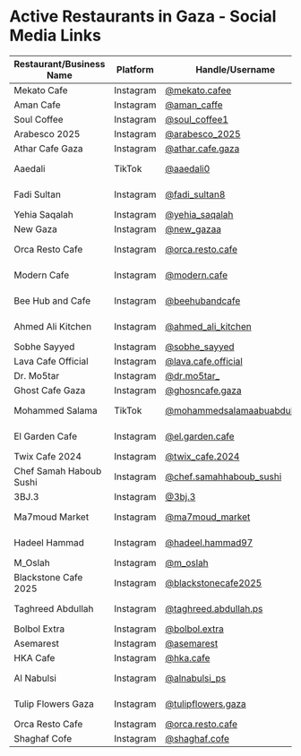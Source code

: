 # Active Restaurants in Gaza - Social Media Links

| Restaurant/Business Name | Platform | Handle/Username | Description |
|-------------------------|----------|-----------------|-------------|
| Mekato Cafe | Instagram | [@mekato.cafee](https://instagram.com/mekato.cafee) | Cafe in Gaza |
| Aman Cafe | Instagram | [@aman_caffe](https://instagram.com/aman_caffe) | Cafe in Gaza |
| Soul Coffee | Instagram | [@soul_coffee1](https://instagram.com/soul_coffee1) | Coffee shop |
| Arabesco 2025 | Instagram | [@arabesco_2025](https://instagram.com/arabesco_2025) | Restaurant/Cafe |
| Athar Cafe Gaza | Instagram | [@athar.cafe.gaza](https://instagram.com/athar.cafe.gaza) | Traditional cafe |
| Aaedali | TikTok | [@aaedali0](https://tiktok.com/@aaedali0) | Food content creator |
| Fadi Sultan | Instagram | [@fadi_sultan8](https://instagram.com/fadi_sultan8) | Restaurant/Food business |
| Yehia Saqalah | Instagram | [@yehia_saqalah](https://instagram.com/yehia_saqalah) | Food business |
| New Gaza | Instagram | [@new_gazaa](https://instagram.com/new_gazaa) | Restaurant |
| Orca Resto Cafe | Instagram | [@orca.resto.cafe](https://instagram.com/orca.resto.cafe) | Restaurant and cafe |
| Modern Cafe | Instagram | [@modern.cafe](https://instagram.com/modern.cafe) | Modern style cafe |
| Bee Hub and Cafe | Instagram | [@beehubandcafe](https://instagram.com/beehubandcafe) | Cafe and workspace |
| Ahmed Ali Kitchen | Instagram | [@ahmed_ali_kitchen](https://instagram.com/ahmed_ali_kitchen) | Home cooking/kitchen |
| Sobhe Sayyed | Instagram | [@sobhe_sayyed](https://instagram.com/sobhe_sayyed) | Food business |
| Lava Cafe Official | Instagram | [@lava.cafe.official](https://instagram.com/lava.cafe.official) | Cafe chain |
| Dr. Mo5tar | Instagram | [@dr.mo5tar_](https://instagram.com/dr.mo5tar_) | Food business |
| Ghost Cafe Gaza | Instagram | [@ghosncafe.gaza](https://instagram.com/ghosncafe.gaza) | Themed cafe |
| Mohammed Salama | TikTok | [@mohammedsalamaabuabdullah](https://tiktok.com/@mohammedsalamaabuabdullah) | Food content creator |
| El Garden Cafe | Instagram | [@el.garden.cafe](https://instagram.com/el.garden.cafe) | Garden-themed cafe |
| Twix Cafe 2024 | Instagram | [@twix_cafe.2024](https://instagram.com/twix_cafe.2024) | Modern cafe |
| Chef Samah Haboub Sushi | Instagram | [@chef.samahhaboub_sushi](https://instagram.com/chef.samahhaboub_sushi) | Sushi restaurant |
| 3BJ.3 | Instagram | [@3bj.3](https://instagram.com/3bj.3) | Restaurant |
| Ma7moud Market | Instagram | [@ma7moud_market](https://instagram.com/ma7moud_market) | Food market/grocery |
| Hadeel Hammad | Instagram | [@hadeel.hammad97](https://instagram.com/hadeel.hammad97) | Food content creator |
| M_Oslah | Instagram | [@m_oslah](https://instagram.com/m_oslah) | Food business |
| Blackstone Cafe 2025 | Instagram | [@blackstonecafe2025](https://instagram.com/blackstonecafe2025) | Modern cafe |
| Taghreed Abdullah | Instagram | [@taghreed.abdullah.ps](https://instagram.com/taghreed.abdullah.ps) | Food content creator |
| Bolbol Extra | Instagram | [@bolbol.extra](https://instagram.com/bolbol.extra) | Food business |
| Asemarest | Instagram | [@asemarest](https://instagram.com/asemarest) | Restaurant |
| HKA Cafe | Instagram | [@hka.cafe](https://instagram.com/hka.cafe) | Cafe |
| Al Nabulsi | Instagram | [@alnabulsi_ps](https://instagram.com/alnabulsi_ps) | Traditional Palestinian food |
| Tulip Flowers Gaza | Instagram | [@tulipflowers.gaza](https://instagram.com/tulipflowers.gaza) | Cafe with floral theme |
| Orca Resto Cafe | Instagram | [@orca.resto.cafe](https://www.instagram.com/orca.resto.cafe/) |  |
| Shaghaf Cofe | Instagram | [@shaghaf.cofe](https://www.instagram.com/shaghaf.cofe/) |  |
